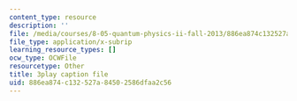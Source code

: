 ```yaml
---
content_type: resource
description: ''
file: /media/courses/8-05-quantum-physics-ii-fall-2013/886ea874c132527a84502586dfaa2c56_ZTNip78TUvA.vtt
file_type: application/x-subrip
learning_resource_types: []
ocw_type: OCWFile
resourcetype: Other
title: 3play caption file
uid: 886ea874-c132-527a-8450-2586dfaa2c56
---
```

